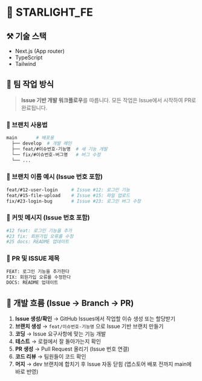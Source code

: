 # 🚀 STARLIGHT_FE 

## ⚒️ 기술 스택
- Next.js (App router)
- TypeScript
- Tailwind

## 👥 팀 작업 방식

> **Issue 기반 개발 워크플로우**를 따릅니다. 모든 작업은 Issue에서 시작하여 PR로 완료됩니다.

### 🌳 브랜치 사용법
```bash
main       # 배포용
  ├── develop  # 개발 메인
  ├── feat/#이슈번호-기능명  # 새 기능 개발
  └── fix/#이슈번호-버그명   # 버그 수정
  └── ...
```

### 📝 브랜치 이름 예시 (Issue 번호 포함)
```bash
feat/#12-user-login     # Issue #12: 로그인 기능
feat/#15-file-upload    # Issue #15: 파일 업로드
fix/#23-login-bug       # Issue #23: 로그인 버그 수정
```

### 💬 커밋 메시지 (Issue 번호 포함)
```bash
#12 feat: 로그인 기능을 추가
#23 fix: 회원가입 오류를 수정
#25 docs: README 업데이트 
```

### 💬 PR 및 ISSUE 제목
```bash
FEAT: 로그인 기능을 추가한다
FIX: 회원가입 오류를 수정한다
DOCS: README 업데이트 
```

## 🔄 개발 흐름 (Issue → Branch → PR)

1. **Issue 생성/확인** → GitHub Issues에서 작업할 이슈 생성 또는 할당받기
2. **브랜치 생성** → `feat/이슈번호-기능명` 으로 Issue 기반 브랜치 만들기
3. **코딩** → Issue 요구사항에 맞는 기능 개발
4. **테스트** → 로컬에서 잘 돌아가는지 확인
5. **PR 생성** → Pull Request 올리기 (Issue 번호 연결)
6. **코드 리뷰** → 팀원들이 코드 확인
7. **머지** → dev 브랜치에 합치기 후 Issue 자동 닫힘 (앱스토어 배포 전까지 main에 바로 반영)

